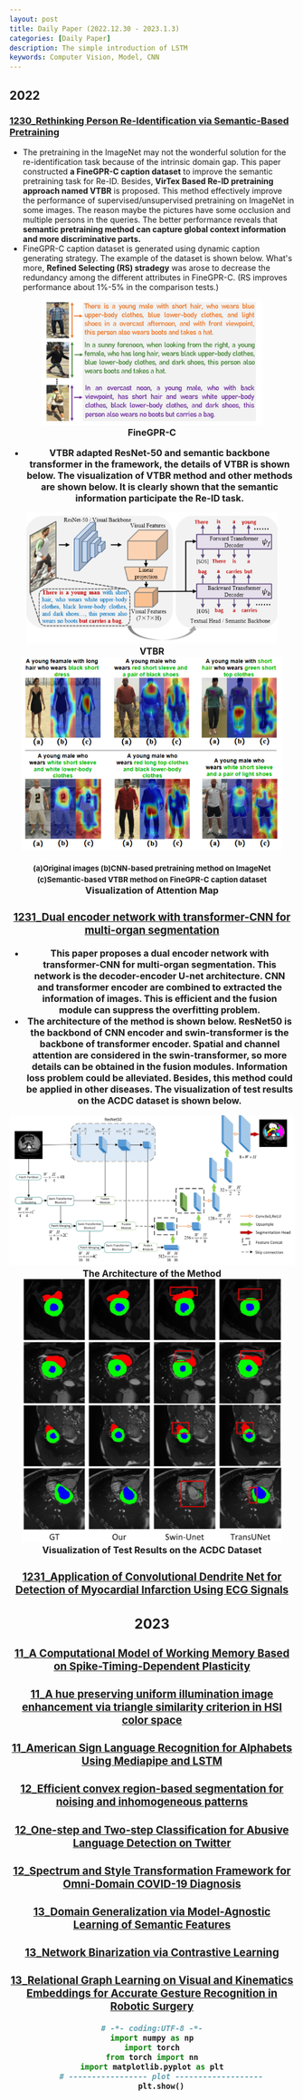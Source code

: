 ```yaml
---
layout: post
title: Daily Paper (2022.12.30 - 2023.1.3)
categories: [Daily Paper]
description: The simple introduction of LSTM
keywords: Computer Vision, Model, CNN
---
```

## 2022

### [1230_Rethinking Person Re-Identification via Semantic-Based Pretraining](https://arxiv.org/pdf/2110.05074.pdf)

- The pretraining in the ImageNet may not the wonderful solution for the re-identification task because of the intrinsic domain gap. This paper constructed **a FineGPR-C caption dataset** to improve the semantic pretraining task for Re-ID. Besides, **VirTex Based Re-ID pretraining approach named VTBR** is proposed. This method effectively improve the performance of supervised/unsupervised pretraining on ImageNet in some images. The reason maybe the pictures have some occlusion and multiple persons in the queries. The better performance reveals that **semantic pretraining method can capture global context information and more discriminative parts.**
- FineGPR-C caption dataset is generated using dynamic caption generating strategy. The example of the dataset is shown below. What's more, **Refined Selecting (RS) stradegy** was arose to decrease the redundancy among the different attributes in FineGPR-C. (RS improves performance about 1%-5% in the comparison tests.)

<center>
    <img src="/images/DailyPaper/01/1.png" alt="picture not found" style="zoom:70%">
    <br>
    <b><font size=3>FineGPR-C
<br>

- VTBR adapted ResNet-50 and semantic backbone transformer in the framework, the details of VTBR is shown below. The visualization of VTBR method and other methods are shown below. It is clearly shown that the semantic information participate the Re-ID task.

<center>
    <img src="/images/DailyPaper/01/2.png" alt="picture not found" style="zoom:70%" />
    <br>
    <b><font size=3>VTBR
 
<br>
<center>
    <img src="/images/DailyPaper/01/3.png" alt="picture not found" style="zoom:70%" />
    <br>
    <p><font size=2>(a)Original images (b)CNN-based pretraining method on ImageNet <br>
    (c)Semantic-based VTBR method on FineGPR-C caption dataset
    <b><font size=3>Visualization of Attention Map
</center>

### [1231_Dual encoder network with transformer-CNN for multi-organ segmentation](https://link-springer-com.lib.ezproxy.hkust.edu.hk/article/10.1007/s11517-022-02723-9)

- This paper proposes **a dual encoder network with transformer-CNN for multi-organ segmentation**. This network is the decoder-encoder U-net architecture. CNN and transformer encoder are combined to extracted the information of images. This is efficient and the fusion module can suppress the overfitting problem.
- The architecture of the method is shown below. **ResNet50** is the backbond of CNN encoder and **swin-transformer** is the backbone of transformer encoder. Spatial and channel attention are considered in the swin-transformer, so more details can be obtained in the fusion modules. Information loss problem could be alleviated. Besides, this method could be applied in other diseases. The visualization of test results on the ACDC dataset is shown below.
  
<center>
    <img src="/images/DailyPaper/01/4.png" alt="picture not found" style="zoom:100%" />
    <b><font size=3>The Architecture of the Method
<br>
<center>
    <img src="/images/DailyPaper/01/5.png" alt="picture not found" style="zoom:70%" />
    <br>
    <b><font size=3>Visualization of Test Results on the ACDC Dataset
</center>

### [1231_Application of Convolutional Dendrite Net for Detection of Myocardial Infarction Using ECG Signals](https://ieeexplore.ieee.org/document/9954400/) 

## 2023

### [11_A Computational Model of Working Memory Based on Spike-Timing-Dependent Plasticity](https://www.frontiersin.org/articles/10.3389/fncom.2021.630999/full)

### [11_A hue preserving uniform illumination image enhancement via triangle similarity criterion in HSI color space](https://link.springer.com/10.1007/s00371-022-02761-2)

### [11_American Sign Language Recognition for Alphabets Using Mediapipe and LSTM](https://linkinghub.elsevier.com/retrieve/pii/S1877050922021378)

### [12_Efficient convex region-based segmentation for noising and inhomogeneous patterns](https://www.aimsciences.org//article/doi/10.3934/ipi.2022074)

### [12_One-step and Two-step Classification for Abusive Language Detection on Twitter](http://aclweb.org/anthology/W17-3006)

### [12_Spectrum and Style Transformation Framework for Omni-Domain COVID-19 Diagnosis](https://ieeexplore.ieee.org/document/9954228/)

### [13_Domain Generalization via Model-Agnostic Learning of Semantic Features](https://proceedings.neurips.cc/paper/2019/file/2974788b53f73e7950e8aa49f3a306db-Paper.pdf)

### [13_Network Binarization via Contrastive Learning](https://link.springer.com/10.1007/978-3-031-20083-0_35)

### [13_Relational Graph Learning on Visual and Kinematics Embeddings for Accurate Gesture Recognition in Robotic Surgery](https://ieeexplore.ieee.org/document/9561028/)




```python
# -*- coding:UTF-8 -*-
import numpy as np
import torch
from torch import nn
import matplotlib.pyplot as plt
    # ----------------- plot -------------------
    plt.show()

```
